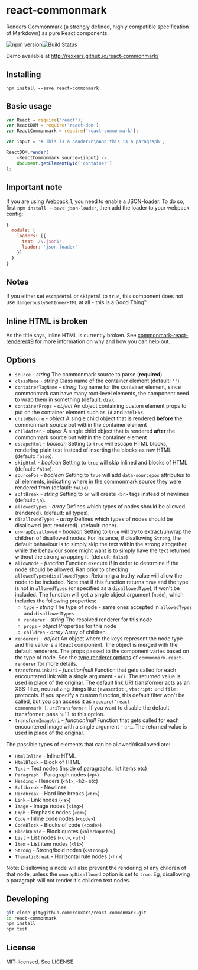 # react-commonmark

Renders Commonmark (a strongly defined, highly compatible specification of Markdown) as pure React components.

[![npm version](http://img.shields.io/npm/v/react-commonmark.svg?style=flat-square)](http://browsenpm.org/package/react-commonmark)[![Build Status](http://img.shields.io/travis/rexxars/react-commonmark/master.svg?style=flat-square)](https://travis-ci.org/rexxars/react-commonmark)

Demo available at http://rexxars.github.io/react-commonmark/

## Installing

```
npm install --save react-commonmark
```

## Basic usage

```js
var React = require('react');
var ReactDOM = require('react-dom');
var ReactCommonmark = require('react-commonmark');

var input = '# This is a header\n\nAnd this is a paragraph';

ReactDOM.render(
    <ReactCommonmark source={input} />,
    document.getElementById('container')
);
```

## Important note

If you are using Webpack 1, you need to enable a JSON-loader. To do so, first `npm install --save json-loader`, then add the loader to your webpack config:

```js
{
  module: {
    loaders: [{
      test: /\.json$/,
      loader: 'json-loader'
    }]
  }
}
```

## Notes

If you either set `escapeHtml` or `skipHtml` to `true`, this component does not use `dangerouslySetInnerHTML` at all - this is a Good Thing™.

## Inline HTML is broken

As the title says, inline HTML is currently broken. See [commonmark-react-renderer#9](https://github.com/rexxars/commonmark-react-renderer/issues/9) for more information on why and how you can help out.

## Options

* `source` - *string* The commonmark source to parse (**required**)
* `className` - *string* Class name of the container element (default: `''`).
* `containerTagName` - *string* Tag name for the container element, since commonmark can have many root-level elements, the component need to wrap them in something (default: `div`).
* `containerProps` - *object* An object containing custom element props to put on the container element such as `id` and `htmlFor`.
* `childBefore` - *object* A single child object that is rendered **before** the commonmark source but within the container element
* `childAfter` - *object* A single child object that is rendered **after** the commonmark source but within the container element
* `escapeHtml` - *boolean* Setting to `true` will escape HTML blocks, rendering plain text instead of inserting the blocks as raw HTML (default: `false`).
* `skipHtml` - *boolean* Setting to `true` will skip inlined and blocks of HTML (default: `false`).
* `sourcePos` - *boolean* Setting to `true` will add `data-sourcepos` attributes to all elements, indicating where in the commonmark source they were rendered from (default: `false`).
* `softBreak` - *string* Setting to `br` will create `<br>` tags instead of newlines (default: `\n`).
* `allowedTypes` - *array* Defines which types of nodes should be allowed (rendered). (default: all types).
* `disallowedTypes` - *array* Defines which types of nodes should be disallowed (not rendered). (default: none).
* `unwrapDisallowed` - *boolean* Setting to `true` will try to extract/unwrap the children of disallowed nodes. For instance, if disallowing `Strong`, the default behaviour is to simply skip the text within the strong altogether, while the behaviour some might want is to simply have the text returned without the strong wrapping it. (default: `false`)
* `allowNode` - *function* Function execute if in order to determine if the node should be allowed. Ran prior to checking `allowedTypes`/`disallowedTypes`. Returning a truthy value will allow the node to be included. Note that if this function returns `true` and the type is not in `allowedTypes` (or specified as a `disallowedType`), it won't be included. The function will get a single object argument (`node`), which includes the following properties:
  * `type` - *string* The type of node - same ones accepted in `allowedTypes` and `disallowedTypes`
  * `renderer` - *string* The resolved renderer for this node
  * `props` - *object* Properties for this node
  * `children` - *array* Array of children
* `renderers` - *object* An object where the keys represent the node type and the value is a React component. The object is merged with the default renderers. The props passed to the component varies based on the type of node. See the [type renderer options](https://github.com/rexxars/commonmark-react-renderer#type-renderer-options) of `commonmark-react-renderer` for more details.
* `transformLinkUri` - *function|null* Function that gets called for each encountered link with a single argument - `uri`. The returned value is used in place of the original. The default link URI transformer acts as an XSS-filter, neutralizing things like `javascript:`, `vbscript:` and `file:` protocols. If you specify a custom function, this default filter won't be called, but you can access it as `require('react-commonmark').uriTransformer`. If you want to disable the default transformer, pass `null` to this option.
* `transformImageUri` - *function|null* Function that gets called for each encountered image with a single argument - `uri`. The returned value is used in place of the original.

The possible types of elements that can be allowed/disallowed are:

* `HtmlInline` - Inline HTML
* `HtmlBlock` - Block of HTML
* `Text` - Text nodes (inside of paragraphs, list items etc)
* `Paragraph` - Paragraph nodes (`<p>`)
* `Heading` - Headers (`<h1>`, `<h2>` etc)
* `Softbreak` - Newlines
* `Hardbreak` - Hard line breaks (`<br>`)
* `Link` - Link nodes (`<a>`)
* `Image` - Image nodes (`<img>`)
* `Emph` - Emphasis nodes (`<em>`)
* `Code` - Inline code nodes (`<code>`)
* `CodeBlock` - Blocks of code (`<code>`)
* `BlockQuote` - Block quotes (`<blockquote>`)
* `List` - List nodes (`<ol>`, `<ul>`)
* `Item` - List item nodes (`<li>`)
* `Strong` - Strong/bold nodes (`<strong>`)
* `ThematicBreak` - Horizontal rule nodes (`<hr>`)

Note: Disallowing a node will also prevent the rendering of any children of that node, unless the `unwrapDisallowed` option is set to `true`. Eg, disallowing a paragraph will not render it's children text nodes.

## Developing

```bash
git clone git@github.com:rexxars/react-commonmark.git
cd react-commonmark
npm install
npm test
```

## License

MIT-licensed. See LICENSE.
